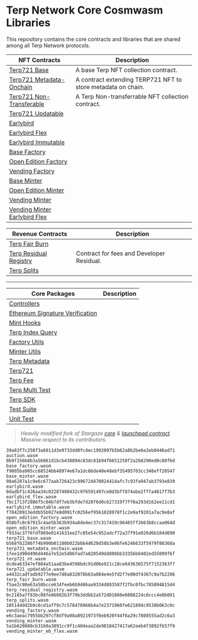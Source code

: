 # Terp Network Core Cosmwasm Libraries

This repository contains the core contracts and libraries that are shared among all Terp Network protocols.

| NFT Contracts                                                     | Description                                                                                      |
|-------------------------------------------------------------|--------------------------------------------------------------------------------------------------|
| [Terp721 Base](./contracts/nft/collections/terp721-base/README.md)      | A base Terp NFT collection contract.                                                    |
| [Terp721 Metadata-Onchain](./contracts/nft/collections/terp721-metadata-onchain/README.md)      | A contract extending TERP721 NFT to store metadata on chain.                                         |
| [Terp721 Non-Transferable](./contracts/nft/collections/terp721-nt/README.md)      | A Terp Non-transferrable NFT collection contract.                                       |
| [Terp721 Updatable](./contracts/nft/collections/terp721-updatable/README.md)      |                                                     |
| [Earlybird](./contracts/nft/earlybirds/earlybird/README.md)      |                                                     |
| [Earlybird Flex](./contracts/nft/earlybirds/earlybird-flex/README.md)      |                                                     |
| [Earlybird Immutable](./contracts/nft/earlybirds/earlybird-immutable/README.md)      |                                                     |
| [Base Factory](./contracts/nft/factories/base-factory/README.md)      |                                                     |
| [Open Edition Factory](./contracts/nft/factories/open-edition-factory/README.md)      |                                                     |
| [Vending Factory](./contracts/nft/factories/vending-factory/README.md)      |                                                     |
| [Base Minter](./contracts/nft/minters/base-minter/README.md)      |                                                     |
| [Open Edition Minter](./contracts/nft/minters/open-edition-minter/README.md)      |                                                     |
| [Vending Minter](./contracts/nft/minters/vending-minter/README.md)      |                                                     |
| [Vending Minter Earlybird Flex](./contracts/nft/minters/vending-minter-eb-flex/README.md)      |                                                     |

| Revenue Contracts                                                     | Description                                                                                      |
|-------------------------------------------------------------|--------------------------------------------------------------------------------------------------|
| [Terp Fair Burn](./contracts/revenue/fair-burn/README.md)      |      
| [Terp Residual Registry](./contracts/revenue/residual-registry/README.md)      | Contract for fees and Developer Residual.       
| [Terp Splits](./contracts/revenue/splits/README.md)      |                                                     |

___
| Core Packages                                                     | Description                                                                                      |
|-------------------------------------------------------------|--------------------------------------------------------------------------------------------------|
| [Controllers](./packages/actions/controllers/README.md)      |      
| [Ethereum Signature Verification](./packages/actions/ethereum-verify/README.md)      |      
| [Mint Hooks](./packages/actions/mint-hooks/README.md)      |      
| [Terp Index Query](./packages/actions/terp-index-query/README.md)      |     
| [Factory Utils](./packages/nft/factory-utils/README.md)      |      
| [Minter Utils](./packages/nft/minter-utils/README.md)      |      
| [Terp Metadata](./packages/nft/terp-metadata/README.md)      |      
| [Terp721](./packages/nft/terp721/README.md)      |      
| [Terp Fee](./packages/revenue/terp-fee/README.md)      |      
| [Terp Multi Test](./packages/utils/terp-multi-test/README.md)      |      
| [Terp SDK](./packages/utils/terp-sdk/README.md)      |      
| [Test Suite](./packages/utils/test-suite/README.md)      |      
| [Unit Test](./packages/utils/unit-tests/README.md)      |      


> *Heavily modified fork of Stargaze [core](https://github.com/public-awesome/core) & [launchpad contract](https://github.com/public-awesome/launchpad). Massive respect to its contributors.*


```
39a83f7c258f3a6811d3e9733dd0fc4ec1992097b5b62a8b2be6e2eb0446ad71  auction.wasm
0b9f156b8b3a56061d1bcb438094c83dc81b94f6651250f2a2b8290ed0c80f6d  base_factory.wasm
f9005ba905cc68524bb48974e67a1dc66de40e48ebf35495703cc348eff20547  base_minter.wasm
98a6287a1c9e6c677aab726423c99672d470024414afc7c93fa947ab3793e839  earlybird.wasm
0dadbf1c426aa34c02287480432c9f6591497ce0d3bff874abe2fffa4817f7b3  earlybird_flex.wasm
fbc1713f2886f5c04b7df7eb3bfde7d28f6d0c627319f7ff0a293d162ee11cd1  earlybird_immutable.wasm
f78420913eddb55b927e8d091fc0256ef9561028978f1c2e9af9201a7ac9e8af  open_edition_factory.wasm
858bfc0c87915c4ae5b363b934a8de4ec37c317419c96465ff2663b8ccaa064d  open_edition_minter.wasm
f933ac3776fdf869e0141631ee27c85e54c952adcf72a37f91e026d6b184d690  terp721_base.wasm
b568fb2286f74b990b01180b022bbb4d620d58b3e06fe6246633f5979f88368a  terp721_metadata_onchain.wasm
1fee1d90d496d446a7e52e5d86fad7a820549dd808bb3335bb6402ed55099f6f  terp721_nt.wasm
dcdea63347ef884a51aa83be4598bdc91d06e921c18ce643636575f7152363f7  terp721_updatable.wasm
a4432cadfadb9277e9ee7d0a832078b63a084e4e5fd2f7e00df4367c9a7b2206  terp_fair_burn.wasm
f5ae2c98e63a58bcce634feeb6b9486aa9334d883587f2fbc0fbc785094815d4  terp_residual_registry.wasm
0c2165a7f83bc08fe86082b3f79b3ddbb2a572d01868e6088224c8ccc4e0b091  terp_splits.wasm
105144dd2b9c6cd1aff9c7c578478966b4a7e2371960fe621894c9538b063c0c  vending_factory.wasm
e6c3aeac7955bb297cf8df9a98a8921973f0eb920f44f6a29c7808555ad2c6a3  vending_minter.wasm
5a1b620880cb3160a3891cc9f1c404eaa2de9818427417a62eeb4f3892fb57f9  vending_minter_eb_flex.wasm
```
